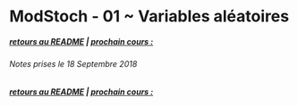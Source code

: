 # ModStoch - 01 ~ Variables aléatoires

##### [retours au README](./README.md) | [prochain cours : ](./)

###### Notes prises le 18 Septembre 2018

##### [retours au README](./README.md) | [prochain cours : ](./)
